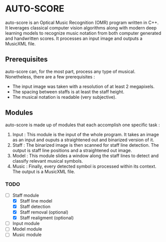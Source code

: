 # AUTO-SCORE
auto-score is an Optical Music Recognition (OMR) program written in C++. It leverages classical computer vision algorithms along with modern deep learning models to recognize music notation from both computer generated and handwritten scores. It processes an input image and outputs a MusicXML file.

## Prerequisites
auto-score can, for the most part, process any type of musical. Nonetheless, there are a few prerequisites :
- The input image was taken with a resolution of at least 2 megapixels.
- The spacing between staffs is at least the staff height.
- The musical notation is readable (very subjective).

## Modules
auto-score is made up of modules that each accomplish one specific task : 

1. Input : This module is the input of the whole program. It takes an image as an input and ouputs a straightened out and binarized version of it.
2. Staff : The binarized image is then scanned for staff line detection. The output is staff line positions and a straightened out image.
3. Model : This module slides a window along the staff lines to detect and classify relevant musical symbols.
4. Music : Finally, every detected symbol is processed within its context. The output is a MusicXML file.

### TODO
- [ ] Staff module
    - [x] Staff line model
    - [x] Staff detection
    - [x] Staff removal (optional)
    - [x] Staff realigment (optional)
- [ ] Input module
- [ ] Model module
- [ ] Music module